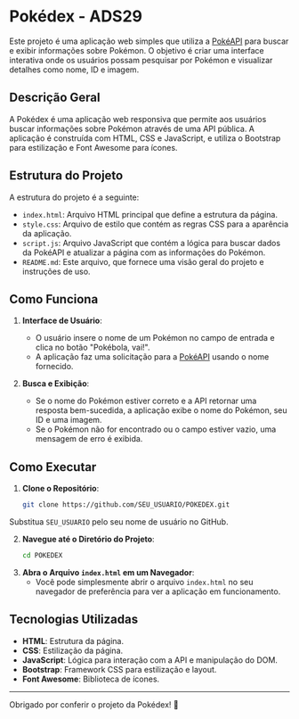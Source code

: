 # Pokédex - ADS29

Este projeto é uma aplicação web simples que utiliza a [PokéAPI](https://pokeapi.co/) para buscar e exibir informações sobre Pokémon.
O objetivo é criar uma interface interativa onde os usuários possam pesquisar por Pokémon e visualizar detalhes como nome, ID e imagem.

## Descrição Geral

A Pokédex é uma aplicação web responsiva que permite aos usuários buscar informações sobre Pokémon através de uma API pública.
A aplicação é construída com HTML, CSS e JavaScript, e utiliza o Bootstrap para estilização e Font Awesome para ícones.

## Estrutura do Projeto

A estrutura do projeto é a seguinte:

- `index.html`: Arquivo HTML principal que define a estrutura da página.
- `style.css`: Arquivo de estilo que contém as regras CSS para a aparência da aplicação.
- `script.js`: Arquivo JavaScript que contém a lógica para buscar dados da PokéAPI e atualizar a página com as informações do Pokémon.
- `README.md`: Este arquivo, que fornece uma visão geral do projeto e instruções de uso.

## Como Funciona

1. **Interface de Usuário**:
   - O usuário insere o nome de um Pokémon no campo de entrada e clica no botão "Pokébola, vai!".
   - A aplicação faz uma solicitação para a [PokéAPI](https://pokeapi.co/api/v2/pokemon/) usando o nome fornecido.

2. **Busca e Exibição**:
   - Se o nome do Pokémon estiver correto e a API retornar uma resposta bem-sucedida, a aplicação exibe o nome do Pokémon, seu ID e uma imagem.
   - Se o Pokémon não for encontrado ou o campo estiver vazio, uma mensagem de erro é exibida.

## Como Executar

1. **Clone o Repositório**:
   ```bash
   git clone https://github.com/SEU_USUARIO/POKEDEX.git
Substitua `SEU_USUARIO` pelo seu nome de usuário no GitHub.

2. **Navegue até o Diretório do Projeto**:
   ```bash
   cd POKEDEX
3. **Abra o Arquivo `index.html` em um Navegador**:
   - Você pode simplesmente abrir o arquivo `index.html` no seu navegador de preferência para ver a aplicação em funcionamento.

## Tecnologias Utilizadas

- **HTML**: Estrutura da página.
- **CSS**: Estilização da página.
- **JavaScript**: Lógica para interação com a API e manipulação do DOM.
- **Bootstrap**: Framework CSS para estilização e layout.
- **Font Awesome**: Biblioteca de ícones.

---

Obrigado por conferir o projeto da Pokédex! 🎉
